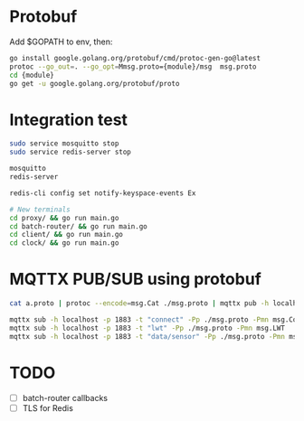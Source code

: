 # Protobuf
Add $GOPATH to env, then:
```bash
go install google.golang.org/protobuf/cmd/protoc-gen-go@latest
protoc --go_out=. --go_opt=Mmsg.proto={module}/msg  msg.proto
cd {module}
go get -u google.golang.org/protobuf/proto
```

# Integration test
```bash
sudo service mosquitto stop
sudo service redis-server stop

mosquitto
redis-server

redis-cli config set notify-keyspace-events Ex

# New terminals
cd proxy/ && go run main.go
cd batch-router/ && go run main.go
cd client/ && go run main.go
cd clock/ && go run main.go 
```

# MQTTX PUB/SUB using protobuf
```bash
cat a.proto | protoc --encode=msg.Cat ./msg.proto | mqttx pub -h localhost -p 1883 -t idk -s

mqttx sub -h localhost -p 1883 -t "connect" -Pp ./msg.proto -Pmn msg.Connect
mqttx sub -h localhost -p 1883 -t "lwt" -Pp ./msg.proto -Pmn msg.LWT
mqttx sub -h localhost -p 1883 -t "data/sensor" -Pp ./msg.proto -Pmn msg.SensorData
```

# TODO
- [ ] batch-router callbacks
- [ ] TLS for Redis

